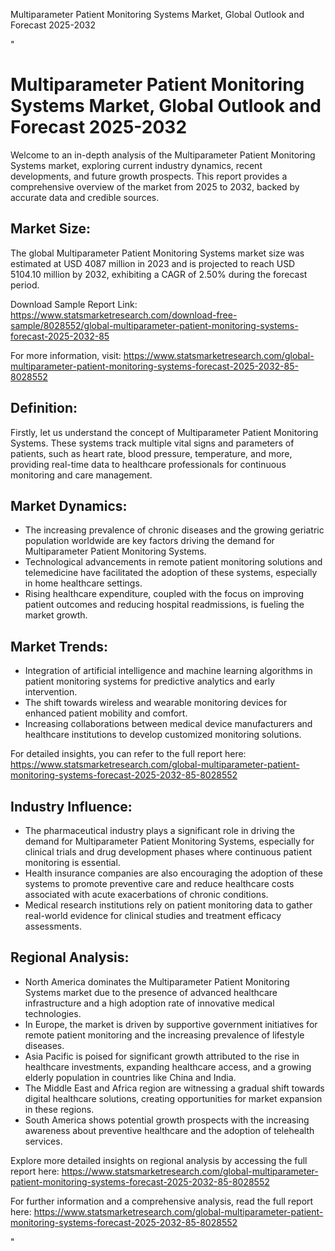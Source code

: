 Multiparameter Patient Monitoring Systems Market, Global Outlook and Forecast 2025-2032

"<h1>Multiparameter Patient Monitoring Systems Market, Global Outlook and Forecast 2025-2032</h1>
<p>Welcome to an in-depth analysis of the Multiparameter Patient Monitoring Systems market, exploring current industry dynamics, recent developments, and future growth prospects. This report provides a comprehensive overview of the market from 2025 to 2032, backed by accurate data and credible sources.</p>

<h2>Market Size:</h2>
<p>The global Multiparameter Patient Monitoring Systems market size was estimated at USD 4087 million in 2023 and is projected to reach USD 5104.10 million by 2032, exhibiting a CAGR of 2.50% during the forecast period.</p>
<p>Download Sample Report Link: <a href='https://www.statsmarketresearch.com/download-free-sample/8028552/global-multiparameter-patient-monitoring-systems-forecast-2025-2032-85'>https://www.statsmarketresearch.com/download-free-sample/8028552/global-multiparameter-patient-monitoring-systems-forecast-2025-2032-85</a></p>
<p>For more information, visit: <a href='https://www.statsmarketresearch.com/global-multiparameter-patient-monitoring-systems-forecast-2025-2032-85-8028552'>https://www.statsmarketresearch.com/global-multiparameter-patient-monitoring-systems-forecast-2025-2032-85-8028552</a></p>

<h2>Definition:</h2>
<p>Firstly, let us understand the concept of Multiparameter Patient Monitoring Systems. These systems track multiple vital signs and parameters of patients, such as heart rate, blood pressure, temperature, and more, providing real-time data to healthcare professionals for continuous monitoring and care management.</p>

<h2>Market Dynamics:</h2>
<ul>
<li>The increasing prevalence of chronic diseases and the growing geriatric population worldwide are key factors driving the demand for Multiparameter Patient Monitoring Systems.</li>
<li>Technological advancements in remote patient monitoring solutions and telemedicine have facilitated the adoption of these systems, especially in home healthcare settings.</li>
<li>Rising healthcare expenditure, coupled with the focus on improving patient outcomes and reducing hospital readmissions, is fueling the market growth.</li>
</ul>

<h2>Market Trends:</h2>
<ul>
<li>Integration of artificial intelligence and machine learning algorithms in patient monitoring systems for predictive analytics and early intervention.</li>
<li>The shift towards wireless and wearable monitoring devices for enhanced patient mobility and comfort.</li>
<li>Increasing collaborations between medical device manufacturers and healthcare institutions to develop customized monitoring solutions.</li>
</ul>
<p>For detailed insights, you can refer to the full report here: <a href='https://www.statsmarketresearch.com/global-multiparameter-patient-monitoring-systems-forecast-2025-2032-85-8028552'>https://www.statsmarketresearch.com/global-multiparameter-patient-monitoring-systems-forecast-2025-2032-85-8028552</a></p>

<h2>Industry Influence:</h2>
<ul>
<li>The pharmaceutical industry plays a significant role in driving the demand for Multiparameter Patient Monitoring Systems, especially for clinical trials and drug development phases where continuous patient monitoring is essential.</li>
<li>Health insurance companies are also encouraging the adoption of these systems to promote preventive care and reduce healthcare costs associated with acute exacerbations of chronic conditions.</li>
<li>Medical research institutions rely on patient monitoring data to gather real-world evidence for clinical studies and treatment efficacy assessments.</li>
</ul>

<h2>Regional Analysis:</h2>
<ul>
<li>North America dominates the Multiparameter Patient Monitoring Systems market due to the presence of advanced healthcare infrastructure and a high adoption rate of innovative medical technologies.</li>
<li>In Europe, the market is driven by supportive government initiatives for remote patient monitoring and the increasing prevalence of lifestyle diseases.</li>
<li>Asia Pacific is poised for significant growth attributed to the rise in healthcare investments, expanding healthcare access, and a growing elderly population in countries like China and India.</li>
<li>The Middle East and Africa region are witnessing a gradual shift towards digital healthcare solutions, creating opportunities for market expansion in these regions.</li>
<li>South America shows potential growth prospects with the increasing awareness about preventive healthcare and the adoption of telehealth services.</li>
</ul>
<p>Explore more detailed insights on regional analysis by accessing the full report here: <a href='https://www.statsmarketresearch.com/global-multiparameter-patient-monitoring-systems-forecast-2025-2032-85-8028552'>https://www.statsmarketresearch.com/global-multiparameter-patient-monitoring-systems-forecast-2025-2032-85-8028552</a></p>

<p>For further information and a comprehensive analysis, read the full report here: <a href='https://www.statsmarketresearch.com/global-multiparameter-patient-monitoring-systems-forecast-2025-2032-85-8028552'>https://www.statsmarketresearch.com/global-multiparameter-patient-monitoring-systems-forecast-2025-2032-85-8028552</a></p>"
